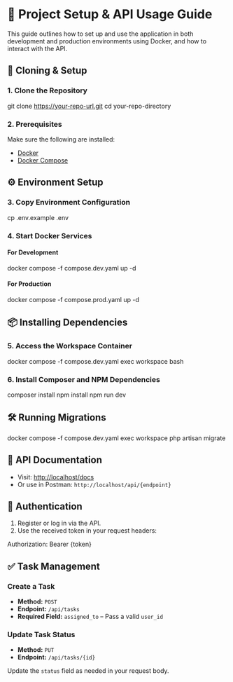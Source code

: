 # 🧾 Project Setup & API Usage Guide

This guide outlines how to set up and use the application in both development and production environments using Docker, and how to interact with the API.


## 🚀 Cloning & Setup

### 1. Clone the Repository

git clone https://your-repo-url.git
cd your-repo-directory

### 2. Prerequisites

Make sure the following are installed:

* [Docker](https://www.docker.com/)
* [Docker Compose](https://docs.docker.com/compose/)


## ⚙️ Environment Setup

### 3. Copy Environment Configuration

cp .env.example .env

### 4. Start Docker Services

#### For Development

docker compose -f compose.dev.yaml up -d

#### For Production

docker compose -f compose.prod.yaml up -d

## 📦 Installing Dependencies

### 5. Access the Workspace Container

docker compose -f compose.dev.yaml exec workspace bash

### 6. Install Composer and NPM Dependencies

composer install
npm install
npm run dev

## 🛠️ Running Migrations

docker compose -f compose.dev.yaml exec workspace php artisan migrate

## 📘 API Documentation

* Visit: [http://localhost/docs](http://localhost/docs)
* Or use in Postman: `http://localhost/api/{endpoint}`


## 🔐 Authentication

1. Register or log in via the API.
2. Use the received token in your request headers:

Authorization: Bearer {token}

## ✅ Task Management

### Create a Task

* **Method:** `POST`
* **Endpoint:** `/api/tasks`
* **Required Field:** `assigned_to` – Pass a valid `user_id`

### Update Task Status

* **Method:** `PUT`
* **Endpoint:** `/api/tasks/{id}`

Update the `status` field as needed in your request body.

